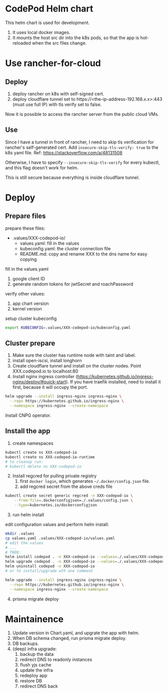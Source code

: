 # CodePod Helm chart

This helm chart is used for development.

1. It uses local docker images.
2. It mounts the host src dir into the k8s pods, so that the app is hot-reloaded
   when the src files change.

# Use rancher-for-cloud

## Deploy

1. deploy rancher on k8s with self-signed cert.
2. deploy cloudflare tunnel set to https://<the-ip-address-192.168.x.x>:443 (must use full IP) with tls verify set to false.

Now it is possible to access the rancher server from the public cloud VMs.

## Use

Since I have a tunnel in front of rancher, I need to skip tls verification for
rancher's self-generated cert. Add `insecure-skip-tls-verify: true` to the k8s
yaml file. Ref: https://stackoverflow.com/a/48131508

Otherwise, I have to specify `--insecure-skip-tls-verify` for every kubectl, and this flag doesn't work for helm.

This is still secure because everything is inside cloudflare tunnel.

# Deploy

## Prepare files

prepare these files:

- .values/XXX-codepod-io/
  - values.yaml: fill in the values
  - kubeconfig.yaml: the cluster connection file
  - README.md: copy and rename XXX to the dns name for easy copying

fill in the values.yaml

1. google client ID
2. generate random tokens for jwtSecret and roachPassword

verify other values:

1. app chart version
2. kernel version

setup cluster kubeconfig

```sh
export KUBECONFIG=.values/XXX-codepod-io/kubeconfig.yaml
```

## Cluster prepare

1. Make sure the cluster has runtime node with taint and label.
2. install open-iscsi, install longhorn
3. Create cloudflare tunnel and install on the cluster nodes. Point
   XXX.codepod.io to localhost:80
4. Install nginx ingress controller
   (https://kubernetes.github.io/ingress-nginx/deploy/#quick-start). If you have
   traefik installed, need to install it first, because it will occupy the port.

```sh
helm upgrade --install ingress-nginx ingress-nginx \
  --repo https://kubernetes.github.io/ingress-nginx \
  --namespace ingress-nginx --create-namespace
```

Install CNPG operator.

## Install the app

1. create namespaces

```sh
kubectl create ns XXX-codepod-io
kubectl create ns XXX-codepod-io-runtime
# to cleanup run:
# kubectl delete ns XXX-codepod-io
```

2. Install regcred for pulling private registry
   1. first `docker login`, which generates `~/.docker/config.json` file.
   2. add regcred secret from the above creds file

```sh
kubectl create secret generic regcred -n XXX-codepod-io \
    --from-file=.dockerconfigjson=./.values/config.json \
    --type=kubernetes.io/dockerconfigjson
```

3. run helm install

edit configuration values and perform helm install:

```sh
mkdir .values
cp values.yaml .values/XXX-codepod-io/values.yaml
# edit the values
# ...
# THEN:
helm install codepod . -n XXX-codepod-io --values=./.values/XXX-codepod-io/values.yaml
helm upgrade codepod . -n XXX-codepod-io --values=./.values/XXX-codepod-io/values.yaml
helm uninstall codepod -n XXX-codepod-io
# or to install/upgrade wth one command

helm upgrade --install ingress-nginx ingress-nginx \
  --repo https://kubernetes.github.io/ingress-nginx \
  --namespace ingress-nginx --create-namespace
```

4. prisma migrate deploy

# Maintainence

1. Update version in Chart.yaml, and upgrate the app with helm.
2. When DB schema changed, run prisma migrate deploy.
3. DB backups.
4. (deep) infra upgrade:
   1. backup the data
   2. redirect DNS to readonly instances
   3. flush yjs cache
   4. update the infra
   5. redeploy app
   6. restore DB
   7. redirect DNS back
